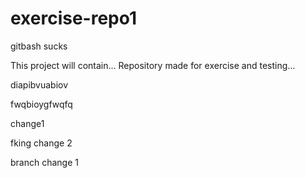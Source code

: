 # exercise-repo1

gitbash sucks

This project will contain...
Repository made for exercise and testing...


diapibvuabiov

fwqbioygfwqfq


change1

fking change 2

branch change 1



